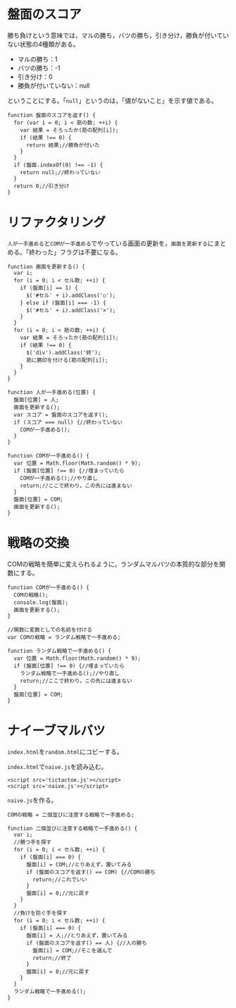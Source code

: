 # 盤面のスコア

勝ち負けという意味では，マルの勝ち，バツの勝ち，引き分け，勝負が付いていない状態の4種類がある。

+ マルの勝ち：1
+ バツの勝ち：-1
+ 引き分け：0
+ 勝負が付いていない：null

ということにする。「`null`」というのは，「値がないこと」を示す値である。

```
function 盤面のスコアを返す() {
  for (var i = 0; i < 筋の数; ++i) {
    var 結果 = そろったか(筋の配列[i]);
    if (結果 !== 0) {
      return 結果;//勝負が付いた
    }
  }
  if (盤面.indexOf(0) !== -1) {
    return null;//終わっていない
  }
  return 0;//引き分け
}
```

# リファクタリング

`人が一手進める`と`COMが一手進める`でやっている画面の更新を，`画面を更新する`にまとめる。「終わった」フラグは不要になる。

```
function 画面を更新する() {
  var i;
  for (i = 0; i < セル数; ++i) {
    if (盤面[i] == 1) {
      $('#セル' + i).addClass('○');
    } else if (盤面[i] === -1) {
      $('#セル' + i).addClass('×');
    }
  }
  for (i = 0; i < 筋の数; ++i) {
    var 結果 = そろったか(筋の配列[i]);
    if (結果 !== 0) {
      $('div').addClass('終');
      筋に勝印を付ける(筋の配列[i]);
    }
  }
}

function 人が一手進める(位置) {
  盤面[位置] = 人;
  画面を更新する();
  var スコア = 盤面のスコアを返す();
  if (スコア === null) {//終わっていない
    COMが一手進める();
  }
}

function COMが一手進める() {
  var 位置 = Math.floor(Math.random() * 9);
  if (盤面[位置] !== 0) {//埋まっていたら
    COMが一手進める();//やり直し
    return;//ここで終わり。この先には進まない
  }
  盤面[位置] = COM;
  画面を更新する();
}
```

# 戦略の交換

COMの戦略を簡単に変えられるように，ランダムマルバツの本質的な部分を関数にする。

```
function COMが一手進める() {
  COMの戦略();
  console.log(盤面);
  画面を更新する();
}

//関数に変数としての名前を付ける
var COMの戦略 = ランダム戦略で一手進める;

function ランダム戦略で一手進める() {
  var 位置 = Math.floor(Math.random() * 9);
  if (盤面[位置] !== 0) {//埋まっていたら
    ランダム戦略で一手進める();//やり直し
    return;//ここで終わり。この先には進まない
  }
  盤面[位置] = COM;
}
```

# ナイーブマルバツ

`index.html`を`random.html`にコピーする。

`index.html`で`naive.js`を読み込む。

```
<script src='tictactoe.js'></script>
<script src='naive.js'></script>
```

`naive.js`を作る。

```
COMの戦略 = 二個並びに注意する戦略で一手進める;

function 二個並びに注意する戦略で一手進める() {
  var i;
  //勝つ手を探す
  for (i = 0; i < セル数; ++i) {
    if (盤面[i] === 0) {
      盤面[i] = COM;//とりあえず，置いてみる
      if (盤面のスコアを返す() == COM) {//COMの勝ち
        return;//これでいい
      }
      盤面[i] = 0;//元に戻す
    }
  }
  //負けを防ぐ手を探す
  for (i = 0; i < セル数; ++i) {
    if (盤面[i] === 0) {
      盤面[i] = 人;//とりあえず，置いてみる
      if (盤面のスコアを返す() == 人) {//人の勝ち
        盤面[i] = COM;//そこを選んで
        return;//終了
      }
      盤面[i] = 0;//元に戻す
    }
  }
  ランダム戦略で一手進める();
}
```
